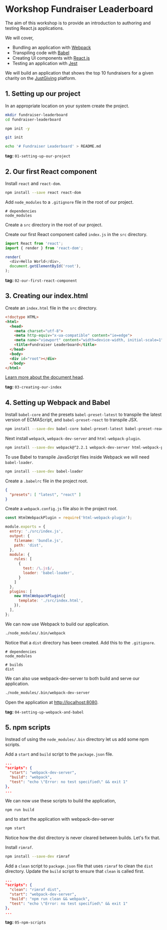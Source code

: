 # Workshop Fundraiser Leaderboard

The aim of this workshop is to provide an introduction to authoring and testing React.js applications.

We will cover,

* Bundling an application with [Webpack](https://webpack.js.org)
* Transpiling code with [Babel](https://babeljs.io)
* Creating UI components with [React.js](https://facebook.github.io/react)
* Testing an application with [Jest](https://facebook.github.io/jest)

We will build an application that shows the top 10 fundraisers for a given charity on the [JustGiving](http://www.justgiving.com) platform.

## 1. Setting up our project

In an appropriate location on your system create the project.

```bash
mkdir fundraiser-leaderboard
cd fundraiser-leaderboard

npm init -y

git init

echo '# Fundraiser Leaderboard' > README.md
```

**tag:** `01-setting-up-our-project`

## 2. Our first React component

Install `react` and `react-dom`.

```bash
npm install --save react react-dom
```

Add `node_modules` to a `.gitignore` file in the root of our project.

```
# dependencies
node_modules
```

Create a `src` directory in the root of our project.

Create our first React component called `index.js` in the `src` directory.

```javascript
import React from 'react';
import { render } from 'react-dom';

render(
  <div>Hello World</div>,
  document.getElementById('root'),
);
```

**tag:** `02-our-first-react-component`

## 3. Creating our index.html

Create an `index.html` file in the `src` directory.

```html
<!doctype HTML>
<html>
  <head>
    <meta charset="utf-8">
    <meta http-equiv="x-ua-compatible" content="ie=edge">
    <meta name="viewport" content="width=device-width, initial-scale=1">
    <title>Fundraiser Leaderboard</title>
  </head>
  <body>
  <div id="root"></div>
  </body>
</html>
```

[Learn more about the document head](https://github.com/joshbuchea/HEAD).

**tag:** `03-creating-our-index`

## 4. Setting up Webpack and Babel

Install `babel-core` and the presets `babel-preset-latest` to transpile the latest version of ECMAScript, and `babel-preset-react` to transpile JSX.

```bash
npm install --save-dev babel-core babel-preset-latest babel-preset-react
```

Next install `webpack`, `webpack-dev-server` and `html-webpack-plugin`.

```bash
npm install --save-dev webpack@^2.2.1 webpack-dev-server html-webpack-plugin
```

To use Babel to transpile JavaScript files inside Webpack we will need `babel-loader`.

```bash
npm install --save-dev babel-loader
```

Create a `.babelrc` file in the project root.

```json
{
  "presets": [ "latest", "react" ]
}
```

Create a `webpack.config.js` file also in the project root.

```javascript
const HtmlWebpackPlugin = require('html-webpack-plugin');

module.exports = {
  entry: './src/index.js',
  output: {
    filename: 'bundle.js',
    path: 'dist',
  },
  module: {
    rules: [
      {
        test: /\.js$/,
        loader: 'babel-loader',
      }
    ]
  },
  plugins: [
    new HtmlWebpackPlugin({
      template: './src/index.html',
    }),
  ],
};
```

We can now use Webpack to build our application.

```bash
./node_modules/.bin/webpack
```

Notice that a `dist` directory has been created. Add this to the `.gitignore`.

```
# dependencies
node_modules

# builds
dist
```

We can also use webpack-dev-server to both build and serve our application.

```bash
./node_modules/.bin/webpack-dev-server
```

Open the application at [http://localhost:8080](http://localhost:8080).

**tag:** `04-setting-up-webpack-and-babel`

## 5. npm scripts

Instead of using the `node_modules/.bin` directory let us add some npm scripts.

Add a `start` and `build` script to the `package.json` file.

```json
...
"scripts": {
  "start": "webpack-dev-server",
  "build": "webpack",
  "test": "echo \"Error: no test specified\" && exit 1"
},
...
```

We can now use these scripts to build the application,

```bash
npm run build
```

and to start the application with webpack-dev-server

```bash
npm start
```

Notice how the dist directory is never cleared between builds. Let's fix that.

Install `rimraf`.

```bash
npm install --save-dev rimraf
```

Add a `clean` script to `package.json` file that uses `rimraf` to clean the `dist` directory. Update the `build` script to ensure that `clean` is called first.

```json
...
"scripts": {
  "clean": "rimraf dist",
  "start": "webpack-dev-server",
  "build": "npm run clean && webpack",
  "test": "echo \"Error: no test specified\" && exit 1"
},
...
```

**tag:** `05-npm-scripts`